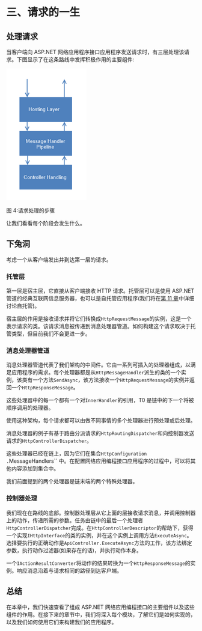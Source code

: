 # 三、请求的一生

## 处理请求

当客户端向 ASP.NET 网络应用程序接口应用程序发送请求时，有三层处理该请求。下图显示了在这条路线中发挥积极作用的主要组件:

![](img/image004.png)

图 4:请求处理的步骤

让我们看看每个阶段会发生什么。

## 下兔洞

考虑一个从客户端发出并到达第一层的请求。

### 托管层

第一层是宿主层，它直接从客户端接收 HTTP 请求。托管层可以是使用 ASP.NET 管道的经典互联网信息服务器，也可以是自托管应用程序(我们将在[第 11 章](11.html#_Chapter_11_)中详细讨论自托管)。

宿主层的作用是接收请求并将它们转换成`HttpRequestMessage`的实例，这是一个表示请求的类。该请求消息被传递到消息处理器管道。如何构建这个请求取决于托管类型，但目前我们不会更进一步。

### 消息处理器管道

消息处理器管道代表了我们架构的中间件。它由一系列可插入的处理器组成，以满足应用程序的需求。每个处理器都是从`HttpMessageHandler`派生的类的一个实例，该类有一个方法`SendAsync`，该方法接收一个`HttpRequestMessage`的实例并返回一个`HttpResponseMessage`。

这些处理器中的每一个都有一个对`InnerHandler`的引用，T0 是链中的下一个将被顺序调用的处理器。

使用这种架构，每个请求都可以由做不同事情的多个处理器进行预处理或后处理。

消息处理器的例子有基于路由分派请求的`HttpRoutingDispatcher`和向控制器发送请求的`HttpControllerDispatcher`。

这些处理器已经在链上，因为它们在集合`HttpConfiguration` `.`MessageHandlers`` 中。在配置网络应用编程接口应用程序的过程中，可以将其他内容添加到集合中。

我们前面提到的两个处理器是链末端的两个特殊处理器。

### 控制器处理

我们现在在路线的底部。控制器处理层从它上面的层接收请求消息，并调用控制器上的动作，传递所需的参数。任务由链中的最后一个处理者`HttpControllerDispatcher`完成。在`HttpControllerDescriptor`的帮助下，获得一个实现`IHttpInterface`的类的实例，并在这个实例上调用方法`ExecuteAsync`。选择要执行的正确动作是`ApiController.ExecuteAsync`方法的工作，该方法绑定参数，执行动作过滤器(如果存在的话)，并执行动作本身。

一个`IActionResultConverter`将动作的结果转换为一个`HttpResponseMessage`的实例。响应消息沿着与请求相同的路径到达客户端。

## 总结

在本章中，我们快速查看了组成 ASP.NET 网络应用编程接口的主要组件以及这些组件的作用。在接下来的章节中，我们将深入每个模块，了解它们是如何实现的，以及我们如何使用它们来构建我们的应用程序。